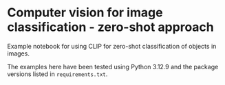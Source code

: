 # Computer vision for image classification - zero-shot approach

Example notebook for using CLIP for zero-shot classification of objects in images.

The examples here have been tested using Python 3.12.9 and the package versions listed in `requirements.txt`.